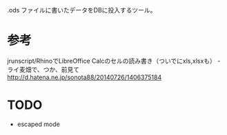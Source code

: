 .ods ファイルに書いたデータをDBに投入するツール。

# 参考

jrunscript/RhinoでLibreOffice Calcのセルの読み書き（ついでにxls,xlsxも） - ライ麦畑で、つか、前見て
http://d.hatena.ne.jp/sonota88/20140726/1406375184

# TODO

* escaped mode
